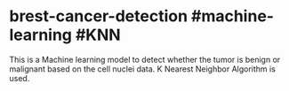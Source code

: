 # brest-cancer-detection #machine-learning #KNN
This is a Machine learning model to detect whether the tumor is benign or malignant based on the cell nuclei data. K Nearest Neighbor Algorithm is used.
